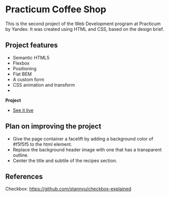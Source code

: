 # Practicum Coffee Shop

This is the second project of the Web Development program at Practicum by Yandex. It was created using HTML and CSS, based on the design brief.

## Project features

- Semantic HTML5
- Flexbox
- Positioning
- Flat BEM
- A custom form
- CSS animation and transform
- 
**Project** 
* [See it live](https://kerwindows.github.io/web_project_2/)  

## Plan on improving the project

- Give the page container a facelift by adding a background color of #f5f5f5 to the html element.
- Replace the background header image with one that has a transparent outline.
- Center the title and subtile of the recipes section.

## References

Checkbox: https://github.com/stannyu/checkbox-explained
